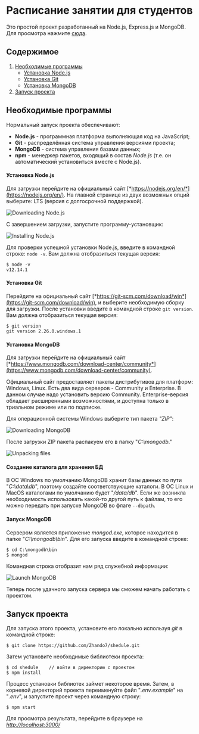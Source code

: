 # Расписание занятии для студентов

Это простой проект разработанный на Node.js, Express.js и MongoDB.\
Для просмотра нажмите [сюда](http://innovation-center.herokuapp.com/).

## Содержимое

1. [Необходимые программы](#необходимые-программы)
    * [Установка Node.js](#установка-nodejs)
    * [Установка Git](#установка-git)
    * [Установка MongoDB](#установка-mongodb)
2. [Запуск проекта](#запуск-проекта)

## Необходимые программы

Нормальный запуск проекта обеспечивают:
* **Node.js** - программная платформа выполняющая код на JavaScript;
* **Git** - распределённая система управления версиями проекта;
* **MongoDB** - система управления базами данных;
* **npm** - менеджер пакетов, входящий в состав *Node.js* (т.е. он автоматический установиться вместе с Node.js).

#### Установка Node.js 

Для загрузки перейдите на официальный сайт [*https://nodejs.org/en/*](https://nodejs.org/en/). На главной странице из двух возможных опций выберите: LTS (версия с долгосрочной поддержкой).

![Downloading Node.js](https://metanit.com/web/nodejs/pics/1.1.png)

С завершением загрузки, запустите программу-установщик:

![Installing Node.js](https://metanit.com/web/nodejs/pics/1.2.png)

Для проверки успешной установки Node.js, введите в командной строке: `node -v`. Вам должна отобразиться текущая версия:
```
$ node -v
v12.14.1
```

#### Установка Git

Перейдите на официальный сайт [*https://git-scm.com/download/win*](https://git-scm.com/download/win), и выберите необходимую сборку для загрузки. После установки введите в командной строке `git version`. Вам должна отобразиться текущая версия:
```
$ git version
git version 2.26.0.windows.1
```

#### Установка MongoDB

Для загрузки перейдите на официальный сайт [*https://www.mongodb.com/download-center/community*](https://www.mongodb.com/download-center/community).

Официальный сайт предоставляет пакеты дистрибутивов для платформ: Windows, Linux. Есть два вида серверов - Community и Enterprise. В данном случае надо установить версию Community. Enterprise-версия обладает расширенными возможностями, и доступна только в триальном режиме или по подписке.

Для операционной системы Windows выберите тип пакета *"ZIP"*:

![Downloading MongoDB](https://metanit.com/nosql/mongodb/pics/1.6.png)

После загрузки ZIP пакета распакуем его в папку "*C:\mongodb*."

![Unpacking files](https://metanit.com/nosql/mongodb/pics/1.1.png)

#### Создание каталога для хранения БД

В ОС Windows по умолчанию MongoDB хранит базы данных по пути "*C:\data\db*", поэтому создайте соответствующие каталоги. В ОС Linux и MacOS каталогами по умолчанию будет "*/data/db*". Если же возникла необходимость использовать какой-то другой путь к файлам, то его можно передать при запуске MongoDB во флаге `--dbpath`.

#### Запуск MongoDB

Сервером является приложение *mongod.exe*, которое находится в папке "*C:\mongodb\bin*". Для его запуска введите в командной строке:
```
$ cd C:\mongodb\bin
$ mongod
```
Командная строка отобразит нам ряд служебной информации:

![Launch MongoDB](https://metanit.com/nosql/mongodb/pics/1.2.png)

Теперь после удачного запуска сервера мы сможем начать работать с проектом.

## Запуск проекта

Для запуска этого проекта, установите его локально используя *git* в командной строке:
```
$ git clone https://github.com/Zhando7/shedule.git
```

Затем установите необходимые библиотеки проекта:
```
$ cd shedule    // войти в директорию с проектом
$ npm install
```

Процесс установки библиотек займет некоторое время. Затем, в корневой директорий проекта переименуйте файл "*.env.example*" на "*.env*", и запустите проект через командную строку:
```
$ npm start
```

Для просмотра результата, перейдите в браузере на [*http://localhost:3000/*](http://localhost:3000/)